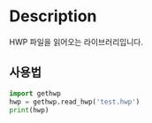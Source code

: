 # Description
HWP 파일을 읽어오는 라이브러리입니다.

## 사용법
```python
import gethwp
hwp = gethwp.read_hwp('test.hwp')
print(hwp)
```

